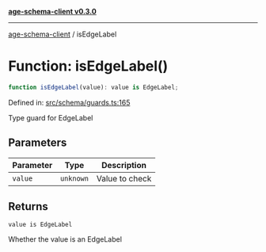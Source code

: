 [**age-schema-client v0.3.0**](../index.md)

***

[age-schema-client](../index.md) / isEdgeLabel

# Function: isEdgeLabel()

```ts
function isEdgeLabel(value): value is EdgeLabel;
```

Defined in: [src/schema/guards.ts:165](https://github.com/standardbeagle/ageSchemaClient/blob/main/src/schema/guards.ts#L165)

Type guard for EdgeLabel

## Parameters

| Parameter | Type | Description |
| ------ | ------ | ------ |
| `value` | `unknown` | Value to check |

## Returns

`value is EdgeLabel`

Whether the value is an EdgeLabel
